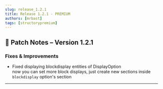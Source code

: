```yaml
---
slug: release_1.2.1
title: Release 1.2.1 - PREMIUM
authors: [mrbast]
tags: [structorypremium]
---
```


## 🔧 Patch Notes – Version 1.2.1


### Fixes & Improvements
- Fixed displaying blockdisplay entities of DisplayOption  
now you can set more block displays, just create new sections inside `blockdisplay` option's section


---
